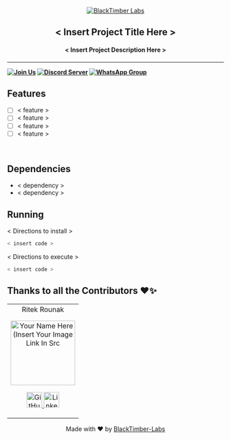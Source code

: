 <p align="center">
<a href="https://blacktimberlabs.xyz">
	<img src="https://user-images.githubusercontent.com/64047505/131963549-c128736a-ffa0-4f26-91bc-a5ddcff7f4af.png" alt="BlackTimber Labs"/>
</a>
	<h2 align="center"> < Insert Project Title Here > </h2>
	<h4 align="center"> < Insert Project Description Here > <h4>
</p>

---
[![Join Us](https://img.shields.io/badge/Join%20Us-BlackTimber--Labs-green)](https://github.com/BlackTimber-Labs/join-us)
[![Discord Server](https://img.shields.io/badge/Discord-Join-blue)](https://discord.gg/up4JGVbZ8G)
[![WhatsApp Group](https://img.shields.io/badge/WhatsApp-Group-orange)](https://chat.whatsapp.com/CVrBjAtYqxs6d7GFqZmhrR)
    

## Features
- [ ]  < feature >
- [ ]  < feature >
- [ ]  < feature >
- [ ]  < feature >

<br>

## Dependencies
 - < dependency >
 - < dependency >


## Running


< Directions to install > 
```bash
< insert code >
```

< Directions to execute >

```bash
< insert code >
```
  
## Thanks to all the Contributors ❤️✨
  
<table>
	<tr align="center">
		<td>
		Ritek Rounak
		<p align="center">
			<img src = "https://avatars.githubusercontent.com/u/64047505" width="150" height="150" alt="Your Name Here (Insert Your Image Link In Src">
		</p>
			<p align="center">
				<a href = "https://github.com/RITEKROUNAK">
					<img src = "http://www.iconninja.com/files/241/825/211/round-collaboration-social-github-code-circle-network-icon.svg" width="36" height = "36" alt="GitHub"/>
				</a>
				<a href = "https://www.linkedin.com/in/ritek-rounak">
					<img src = "http://www.iconninja.com/files/863/607/751/network-linkedin-social-connection-circular-circle-media-icon.svg" width="36" height="36" alt="LinkedIn"/>
				</a>
			</p>
		</td>
	</tr>
</table>

<p align="center">
	Made with ❤ by <a href="https://blacktimberlabs.xyz">BlackTimber-Labs</a>
</p>
